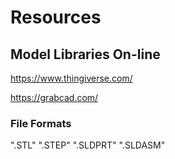 



# Resources

## Model Libraries On-line

https://www.thingiverse.com/

https://grabcad.com/

### File Formats

".STL"
".STEP"
".SLDPRT"
".SLDASM"

